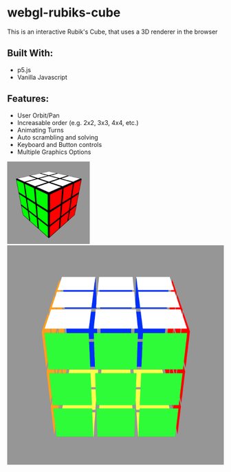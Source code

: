 # webgl-rubiks-cube

This is an interactive Rubik's Cube, that uses a 3D renderer in the browser

## Built With:

- p5.js
- Vanilla Javascript

## Features:

- User Orbit/Pan
- Increasable order (e.g. 2x2, 3x3, 4x4, etc.)
- Animating Turns
- Auto scrambling and solving
- Keyboard and Button controls
- Multiple Graphics Options


![Cube Screenshot](assets/cube-screenshot.png "Title")
![Speed Cube Screenshot](assets/spd-cube-screenshot.png "Title")